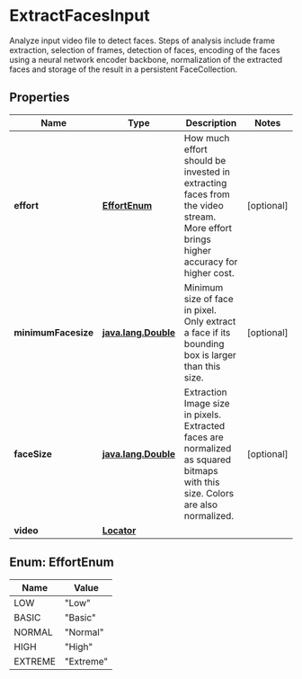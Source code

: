 

# ExtractFacesInput

Analyze input video file to detect faces. Steps of analysis include frame extraction, selection of frames, detection of faces, encoding of the faces using a neural network encoder backbone, normalization of the extracted faces and storage of the result in a persistent FaceCollection.
## Properties

Name | Type | Description | Notes
------------ | ------------- | ------------- | -------------
**effort** | [**EffortEnum**](#EffortEnum) | How much effort should be invested in extracting faces from the video stream. More effort brings higher accuracy for higher cost. |  [optional]
**minimumFacesize** | [**java.lang.Double**](java.lang.Double.md) | Minimum size of face in pixel.  Only extract a face if its bounding box is larger than this size. |  [optional]
**faceSize** | [**java.lang.Double**](java.lang.Double.md) | Extraction Image size in pixels.  Extracted faces are normalized as squared bitmaps with  this size.  Colors are also normalized. |  [optional]
**video** | [**Locator**](Locator.md) |  | 



## Enum: EffortEnum

Name | Value
---- | -----
LOW | &quot;Low&quot;
BASIC | &quot;Basic&quot;
NORMAL | &quot;Normal&quot;
HIGH | &quot;High&quot;
EXTREME | &quot;Extreme&quot;



